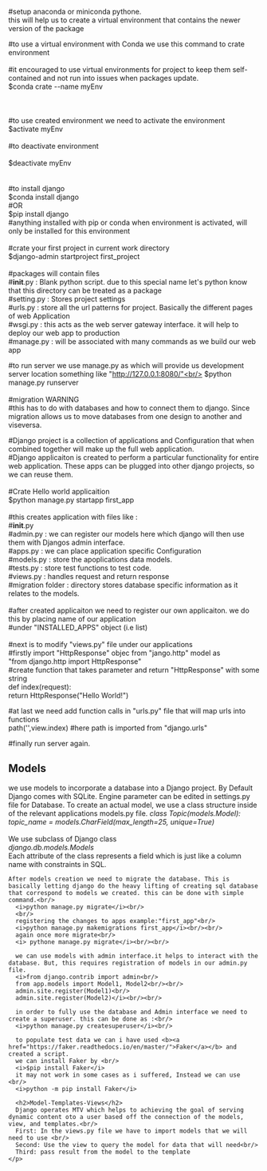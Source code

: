 #setup anaconda or miniconda pythone.<br/>
  this will help us to create a virtual environment that contains the newer version of the package<br/>

  #to use a virtual environment with Conda we use this command to crate environment<br/><br/>
  #it encouraged to use virtual environments for project to keep them self-contained and not run into issues when packages update.<br/>
    $conda crate --name myEnv<br/>
<br/><br/><br/>
  #to use created environment we need to activate the environment<br/>
    $activate myEnv<br/><br/>
  #to deactivate environment<br/><br/>
    $deactivate myEnv<br/>
<br/><br/>
#to install django<br/>
  $conda install django<br/>
  #OR<br/>
  $pip install django<br/>
#anything installed with pip or conda when environment is activated, will only be installed for this environment<br/>
<br/>
#crate your first project in current work directory<br/>
  $django-admin startproject first_project<br/>
<br/>
#packages will contain files<br/>
  #__init__.py : Blank python script. due to this special name let's python know that this directory can be treated as a package<br/>
  #setting.py :  Stores project settings<br/>
  #urls.py : store all the url patterns for project. Basically the different pages of web Application<br/>
  #wsgi.py : this acts as the web server gateway interface. it will help to deploy our web app to production<br/>
  #manage.py : will be associated with many commands as we build our web app<br/>

#to run server we use manage.py as which will provide us development server location something like "http://127.0.0.1:8080/"<br/>
  $python manage.py runserver<br/>
<br/>
#migration WARNING<br/>
  #this has to do with databases and how to connect them to django. Since migration allows us to move databases from one design to another
  and viseversa.<br/>

#Django project is a collection of applications and Configuration that when combined together will make up the full web application.<br/>
#Django applicaiton is created to perform a particular functionality for entire web application. These apps can be
plugged into other django projects, so we can reuse them.<br/>
<br/>
#Crate Hello world applicaition<br/>
  $python manage.py startapp first_app<br/>
<br/>
  #this creates application with files like :<br/>
    #__init__.py<br/>
    #admin.py : we can register our models here which django will then use them with Djangos admin interface.<br/>
    #apps.py : we can place application specific Configuration<br/>
    #models.py : store the apoplications data models.<br/>
    #tests.py : store test functions to test code.<br/>
    #views.py : handles request and return response<br/>
    #migration folder : directory stores database specific information as it relates to the models.<br/>
<br/>
#after created applicaiton we need to register our own applicaiton. we do this by placing name of our application<br/>
#under "INSTALLED_APPS" object (i.e list)<br/>
<br/>
#next is to modify "views.py" file under our applications<br/>
  #firstly import "HttpResponse" objec from "jango.http" model as<br/>
    "from django.http import HttpResponse"<br/>
  #create function that takes parameter and return "HttpResponse" with some string<br/>
    def index(request):<br/>
      return HttpResponse("Hello World!")<br/>

#at last we need add function calls in "urls.py" file that will map urls into functions<br/>
  path('',view.index) #here path is imported from "django.urls"<br/>


#finally run server again.<br/>


<H2>Models</H2>
    <p> we use models to incorporate a database into a Django project. By Default Django comes with SQLite.
    Engine parameter can be edited in settings.py file for Database. To create an actual model, we use a class structure inside of the relevant applications models.py file.
    <i> class Topic(models.Model):<br/>
    </t>topic_name = models.CharField(max_length=25, unique=True)</i><br/><br/>
     We use subclass of Django class <br/>
    <i>django.db.models.Models
    </i><br/>
    Each attribute of the class represents a field which is just like a column name with constraints in SQL.

    After models creation we need to migrate the database. This is basically letting django do the heavy lifting of creating sql database that correspond to models we created. this can be done with simple command.<br/>
      <i>python manage.py migrate</i><br/>
      <br/>
      registering the changes to apps example:"first_app"<br/>
      <i>python manage.py makemigrations first_app</i><br/><br/>
      again once more migrate<br/>
      <i> pythone manage.py migrate</i><br/><br/>

      we can use models with admin interface.it helps to interact with the database. But, this requires registration of models in our admin.py file.
      <i>from django.contrib import admin<br/>
      from app.models import Model1, Model2<br/><br/>
      admin.site.register(Model1)<br/>
      admin.site.register(Model2)</i><br/><br/>

      in order to fully use the database and Admin interface we need to create a superuser. this can be done as :<br/>
      <i>python manage.py createsuperuser</i><br/>

      to populate test data we can i have used <b><a href="https://faker.readthedocs.io/en/master/">Faker</a></b> and created a script.
      we can install Faker by <br/>
      <i>$pip install Faker</i>
      it may not work in some cases as i suffered, Instead we can use <br/>
      <i>python -m pip install Faker</i>

      <h2>Model-Templates-Views</h2>
      Django operates MTV which helps to achieving the goal of serving dynamic content oto a user based off the connection of the models, view, and templates.<br/>
      First: In the views.py file we have to import models that we will need to use <br/>
      Second: Use the view to query the model for data that will need<br/>
      Third: pass result from the model to the template
    </p>
